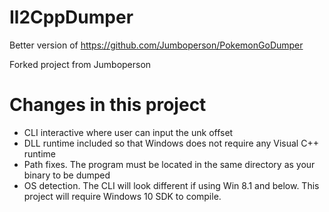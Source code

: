 # Il2CppDumper
Better version of https://github.com/Jumboperson/PokemonGoDumper

Forked project from Jumboperson

# Changes in this project
- CLI interactive where user can input the unk offset
- DLL runtime included so that Windows does not require any Visual C++ runtime
- Path fixes. The program must be located in the same directory as your binary to be dumped
- OS detection. The CLI will look different if using Win 8.1 and below. This project will require Windows 10 SDK to compile.
